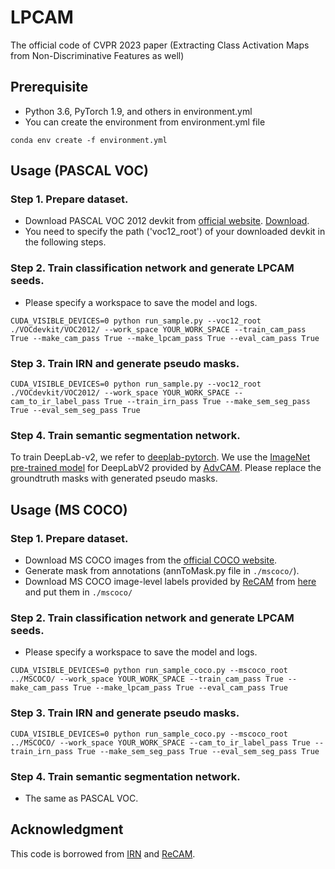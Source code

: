 # LPCAM
The official code of CVPR 2023 paper (Extracting Class Activation Maps from Non-Discriminative Features as well)

## Prerequisite
- Python 3.6, PyTorch 1.9, and others in environment.yml
- You can create the environment from environment.yml file
```
conda env create -f environment.yml
```
## Usage (PASCAL VOC)
### Step 1. Prepare dataset.
- Download PASCAL VOC 2012 devkit from [official website](http://host.robots.ox.ac.uk/pascal/VOC/voc2012/#devkit). [Download](http://host.robots.ox.ac.uk/pascal/VOC/voc2012/VOCtrainval_11-May-2012.tar). 
- You need to specify the path ('voc12_root') of your downloaded devkit in the following steps.
### Step 2. Train classification network and generate LPCAM seeds.
- Please specify a workspace to save the model and logs.
```
CUDA_VISIBLE_DEVICES=0 python run_sample.py --voc12_root ./VOCdevkit/VOC2012/ --work_space YOUR_WORK_SPACE --train_cam_pass True --make_cam_pass True --make_lpcam_pass True --eval_cam_pass True 
```
### Step 3. Train IRN and generate pseudo masks.
```
CUDA_VISIBLE_DEVICES=0 python run_sample.py --voc12_root ./VOCdevkit/VOC2012/ --work_space YOUR_WORK_SPACE --cam_to_ir_label_pass True --train_irn_pass True --make_sem_seg_pass True --eval_sem_seg_pass True 
```
### Step 4. Train semantic segmentation network.
To train DeepLab-v2, we refer to [deeplab-pytorch](https://github.com/kazuto1011/deeplab-pytorch). 
We use the [ImageNet pre-trained model](https://drive.google.com/file/d/14soMKDnIZ_crXQTlol9sNHVPozcQQpMn/view?usp=sharing) for DeepLabV2 provided by [AdvCAM](https://github.com/jbeomlee93/AdvCAM).
Please replace the groundtruth masks with generated pseudo masks.

## Usage (MS COCO)
### Step 1. Prepare dataset.
- Download MS COCO images from the [official COCO website](https://cocodataset.org/#download).
- Generate mask from annotations (annToMask.py file in `./mscoco/`).
- Download MS COCO image-level labels provided by [ReCAM](https://github.com/zhaozhengChen/ReCAM) from [here](https://drive.google.com/drive/folders/1XCu51bAUK3nOvO-VVKD7kE9bIFpAECBR?usp=sharing) and put them in `./mscoco/`
### Step 2. Train classification network and generate LPCAM seeds.
- Please specify a workspace to save the model and logs.
```
CUDA_VISIBLE_DEVICES=0 python run_sample_coco.py --mscoco_root ../MSCOCO/ --work_space YOUR_WORK_SPACE --train_cam_pass True --make_cam_pass True --make_lpcam_pass True --eval_cam_pass True 
```
### Step 3. Train IRN and generate pseudo masks.
```
CUDA_VISIBLE_DEVICES=0 python run_sample_coco.py --mscoco_root ../MSCOCO/ --work_space YOUR_WORK_SPACE --cam_to_ir_label_pass True --train_irn_pass True --make_sem_seg_pass True --eval_sem_seg_pass True 
```
### Step 4. Train semantic segmentation network.
- The same as PASCAL VOC.


## Acknowledgment
This code is borrowed from [IRN](https://github.com/jiwoon-ahn/irn) and [ReCAM](https://github.com/zhaozhengChen/ReCAM).
